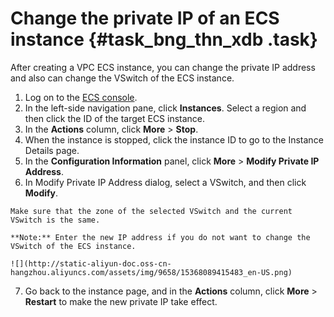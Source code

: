 # Change the private IP of an ECS instance {#task_bng_thn_xdb .task}

After creating a VPC ECS instance, you can change the private IP address and also can change the VSwitch of the ECS instance.

1.   Log on to the [ECS console](https://ecs.console.aliyun.com/?spm=a2c4g.11186623.2.9.FNEORG#/home). 
2.  In the left-side navigation pane, click **Instances**. Select a region and then click the ID of the target ECS instance. 
3.  In the **Actions** column, click **More** \> **Stop**. 
4.   When the instance is stopped, click the instance ID to go to the Instance Details page. 
5.  In the **Configuration Information** panel, click **More** \> **Modify Private IP Address**. 
6.   In Modify Private IP Address dialog, select a VSwitch, and then click **Modify**. 

    Make sure that the zone of the selected VSwitch and the current VSwitch is the same.

    **Note:** Enter the new IP address if you do not want to change the VSwitch of the ECS instance.

    ![](http://static-aliyun-doc.oss-cn-hangzhou.aliyuncs.com/assets/img/9658/15368089415483_en-US.png)

7.  Go back to the instance page, and in the **Actions** column, click **More** \> **Restart** to make the new private IP take effect. 

